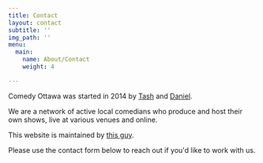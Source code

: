 ```yaml
---
title: Contact
layout: contact
subtitle: ''
img_path: ''
menu:
  main:
    name: About/Contact
    weight: 4

---
```

Comedy Ottawa was started in 2014 by [Tash](https://www.instagram.com/lowenergycomic/) and [Daniel](https://www.instagram.com/gorgeous_taco/). 

We are a network of active local comedians who produce and host their own shows, live at various venues and online.

This website is maintained by [this guy](https://www.instagram.com/lowenergycomic/).

Please use the contact form below to reach out if you'd like to work with us.